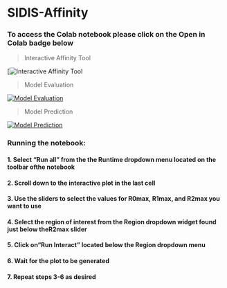 # SIDIS-Affinity

### To access the Colab notebook please click on the Open in Colab badge below

> Interactive Affinity Tool  

[![Interactive Affinity Tool](https://colab.research.google.com/github/QCDHUB/SIDIS-Affinity/blob/main/interactive_affinity_tool.ipynb)

> Model Evaluation   

[![Model Evaluation](https://colab.research.google.com/assets/colab-badge.svg)](https://colab.research.google.com/github/QCDHUB/SIDIS-Affinity/blob/main/Finalrun_test_all_autothreshold.ipynb)

> Model Prediction

[![Model Prediction](https://colab.research.google.com/assets/colab-badge.svg)](https://colab.research.google.com/github/QCDHUB/SIDIS-Affinity/blob/main/calculator.ipynb)

### Running the notebook:
#### 1. Select “Run all” from the the Runtime dropdown menu located on the toolbar ofthe notebook
#### 2. Scroll down to the interactive plot in the last cell 
#### 3. Use the sliders to select the values for R0max, R1max, and R2max you want to use
#### 4. Select the region of interest from the Region dropdown widget found just below theR2max slider
#### 5. Click on“Run Interact” located below the Region dropdown menu
#### 6. Wait for the plot to be generated
#### 7. Repeat steps 3-6 as desired
